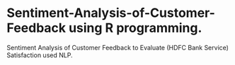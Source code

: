 # Sentiment-Analysis-of-Customer-Feedback using R programming.
Sentiment Analysis of Customer Feedback to Evaluate (HDFC Bank Service) Satisfaction used NLP.
